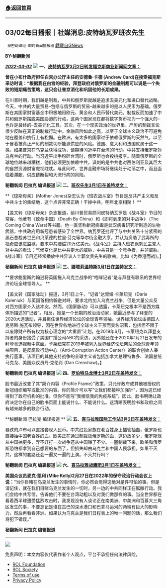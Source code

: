 ###  [:house:返回首頁](https://github.com/ourhimalayas/txt)
---


## 03/02每日播报｜社媒消息:皮特纳瓦罗班农先生
` 秘密翻译组-即时新闻播报组` [轉載自GNews](https://gnews.org/zh-hans/2094059/)

**BY:[秘翻新闻](https://gtv.org/broadcast/watch/621f073a019ef64da65393f4)**

***[2022-03-02](https://gtv.org/broadcast/watch/621f073a019ef64da65393f4)***
![](https://assets.gnews.org/wp-content/uploads/2022/03/1-28.jpg)
**一、[皮特纳瓦罗3月2日转发福克斯商业新闻网文章：](https://gettr.com/post/pxnbe26969)**

**曾在小布什政府担任白宫办公厅主任的安德鲁·卡德 (Andrew Card)在接受福克斯采访时说：“根据我在白宫的经验，拜登政府对俄罗斯的金融制裁可以说是一个失败的短期痛苦策略，这只会让普京消化和巩固他的长期成果。**

在川普时期，我们越是制裁，中共和俄罗斯就越是追求去美元化和进口替代战略。今天，中共的大量贸易–包括与俄罗斯的贸易–越来越多的是以人民币为基础。俄罗斯在其国家财富基金中积极地用欧元、黄金和人民币替代美元。制裁反而加速了中共和俄罗斯摆脱美国胁迫的行动，这两个国家现在都将数字货币视为一个强大的–也许是最终的–去美元化工具。其次，在一个现实政治的世界里，严厉的制裁言论很少反映在真正的制裁行动中。金融风险如此之高，以至于全球主义政治不可避免地在覆盖和执行上有松懈。在欧洲，有太多的国家过于依赖俄罗斯的天然气，以至于冒着被真正严厉的制裁切断能源供应的风险。德国、意大利和法国就属于这一类。如果普京在乌克兰获得成功，请期待习近平在台湾的行动。中共支持俄罗斯对乌克兰的行动。当习近平出手粉碎台湾时，俄罗斯也会投桃报李。随着俄罗斯的全球地位越来越糟糕，他们必须更加依赖中共，讽刺的是中共也对西伯利亚及其巨大的自然资源财富虎视眈眈。与此同时，世界金融市场将继续处于动荡之中，而且面临着滞胀、供应链断裂和大流行病的风险。

**秘翻新闻 巴拉克 编译报道**
![](https://assets.gnews.org/wp-content/uploads/2022/03/2-12.jpg)
**二、[班农先生3月1日在盖特发文：](https://gettr.com/post/pxgv7z8ce9)**

**《琼斯母亲》(Mother Jones)杂志认为《班农战斗室》节目是反共产主义和反中共斗士的集结地，这个点评非常正确！干掉中共，明年北京相聚！ **

【盖文转《琼斯母亲》杂志报道，前川普贸易顾问皮特纳瓦罗是《战斗室》节目的常客，他著有《致命中国》（Death By China）和《即将到来的对中战争》 (The Coming China Wars)等书籍。他一直坚称新冠病毒是武汉病毒研究所制造的生物武器，中共政府用新冠患者感染了全世界。纳瓦罗还批评了与中共关系十分紧密的黑石总裁苏世民和贝莱德的拉里·芬克等华尔街金融大亨，并认为资助了武毒所的福奇应该进监狱，要求中共赔偿20万亿美元。《战斗室》主持人班农讽刺民主党人对中共的看法：气候变化是比中共更大的威胁，中共只是一个竞争者，并非威胁。《战斗室》节目还经常播放中共异议人士郭文贵先生的歌曲，比如《为香港而战》。】

**秘翻新闻 巴拉克 编译报道**
![](https://assets.gnews.org/wp-content/uploads/2022/03/3-11.jpg)
**三、[娜塔莉温特斯3月1日在盖特发文：](https://gettr.com/post/pxkaj44a58)**

**要求鲍里斯约翰逊将英国拖入乌克兰战争的“咆哮记者”是与拜登有联系的世界经济论坛全球领导人。 **

【盖文转《国家脉动》报道，3月1日上午，“记者”达里娅·卡莱纽克（Daria Kaleniuk）与英国首相约翰逊对峙，要求北约加入乌克兰战争，但是大量公众反对西方国家介入该冲突。然而，《国家脉动》可以透露，卡莱纽克根本不是西方媒体所描述的“记者”。相反，她是一个长期的政治活动家，她最近参与了拜登的2020大选活动，并且担任世界经济论坛的全球青年领袖。世界经济论坛由德国人克劳斯·施瓦布领导，因在世界各地进行全球主义干预而臭名昭著，包括但不限于以废除财产所有权为核心理念的“大重置”计划。在2019年6月，卡莱纽克以拜登支持者的身份接受了美国广播公司ABC的采访，另外她还在于2020年1月21日发布的拜登竞选视频中露面。卡莱纽克在2019年被列入世界经济论坛网站的全球青年领袖项目，是反腐败行动中心（Anti-Corruption Action Center）的联合创始人兼执行董事。该项目的其他支持战争的全球主义者包括加拿大总理特鲁多、法国总统马克龙、美国众议员丹·克伦肖 (Dan Crenshaw)。】

**秘翻新闻 巴拉克 编译报道**
![](https://assets.gnews.org/wp-content/uploads/2022/03/4-7.png)
**四、[罗伯特马龙博士3月2日在盖特发文：](https://gettr.com/post/pxl0r0e340)**

脸书最近改变了其“简介内容（Profile Frame）”政策，只允许政府或其他被授权的新冠组织编写或批准的内容。你的简介可以写“让我们都接种加强针”，因为这已经得到了政府机构的批准。但你不能写“我相信我的免疫系统”。因此，脸书明确让政府决定你在自己的脸书页面上能说什么、不能说什么。这清晰表明脸书和政府之间有越来越多的联合行动。

**秘翻新闻 巴拉克 编译报道 **
![](https://assets.gnews.org/wp-content/uploads/2022/03/5-8.png)
**五、[喜马拉雅国际工作站3月2日在盖特发文：](https://gettr.com/post/pxmql8e750)**

暴跌的卢布可以直接套现人民币。中共红色家族在老百姓身上插管抽血，俄罗斯也直接抽中国老百姓的血。欧美正在通过制裁放俄罗斯的血，这边放多少，俄罗斯就从中国抽更多，弄不好打一次战争还从中国赚了不少。一圈制裁下来，欧美和俄罗斯恐怕都拿到自己想要的东西了，但损失却由乌克兰和中国人民承担。如果不灭共，这样的套路还会一遍又一遍的上演。不灭共行吗？

**秘翻新闻 巴拉克 编辑报道**
![](https://assets.gnews.org/wp-content/uploads/2022/03/6-3.jpg)
**六、[喜马拉雅战鹰团3月1日在盖特发文：](https://gettr.com/post/pxhi8rfd93)**

**美国众议员麦克·凯利 (Mike Kelly)2月27日在2022年的保守政治行动会议上说：**“当你目睹在乌克兰发生的事情时，你必然会觉得这绝对是件可怕的事。但是请记住，就在我们目睹乌克兰发生的一切时，另一边的中共同样正在酝酿行动。我们会给中共写信，告诉他们不要在台湾动粗以及对我们做那样的事。当全世界都在看着西半球遭受猛烈攻击时，我发现没有人谈论正在南美洲、中美洲和百慕大三角区发生的事，不要忘记是谁在古巴的深水港口和巴拿马运河的两端有巨大的影响力，然后再看看非洲。如果认为乌克兰是我们日程表上的唯一问题的话，那么我们将犯下错误。”

**秘翻新闻 巴拉克 编辑报道**

* * *
![](https://assets.gnews.org/wp-content/uploads/2022/03/IMAGE-2022-02-19-171752.jpg)
 

免责声明：本文内容仅代表作者个人观点，平台不承担任何法律风险。

- [ROL Foundation](https://rolfoundation.org/)
- [ROL Society](https://rolsociety.org/)
- [Terms of use](https://gnews.org/terms-of-use-3/)
- [Privacy Policy](https://gnews.org/privacy-policy/)
